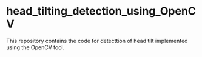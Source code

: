 # head_tilting_detection_using_OpenCV

This repository contains the code for detecttion of head tilt implemented using the OpenCV tool.
